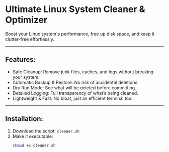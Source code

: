 # Ultimate Linux System Cleaner & Optimizer

Boost your Linux system's performance, free up disk space, and keep it clutter-free effortlessly.

---

## Features:
- Safe Cleanup: Remove junk files, caches, and logs without breaking your system.
- Automatic Backup & Restore: No risk of accidental deletions.
- Dry Run Mode: See what will be deleted before committing.
- Detailed Logging: Full transparency of what’s being cleaned.
- Lightweight & Fast: No bloat, just an efficient terminal tool.

---

## Installation:
1. Download the script: `cleaner.sh`
2. Make it executable:
   ```bash
   chmod +x cleaner.sh
